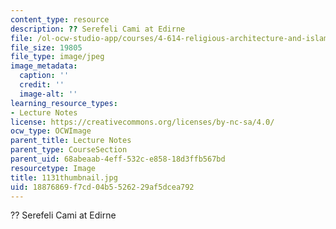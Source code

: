 ```yaml
---
content_type: resource
description: ?? Serefeli Cami at Edirne
file: /ol-ocw-studio-app/courses/4-614-religious-architecture-and-islamic-cultures-fall-2002/18876869f7cd04b5526229af5dcea792_1131thumbnail.jpg
file_size: 19805
file_type: image/jpeg
image_metadata:
  caption: ''
  credit: ''
  image-alt: ''
learning_resource_types:
- Lecture Notes
license: https://creativecommons.org/licenses/by-nc-sa/4.0/
ocw_type: OCWImage
parent_title: Lecture Notes
parent_type: CourseSection
parent_uid: 68abeaab-4eff-532c-e858-18d3ffb567bd
resourcetype: Image
title: 1131thumbnail.jpg
uid: 18876869-f7cd-04b5-5262-29af5dcea792
---
```

?? Serefeli Cami at Edirne